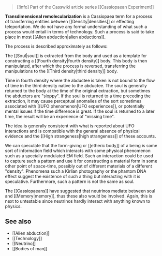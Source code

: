 
> [!info] Part of the Casswiki article series [[Cassiopaean Experiment]]

**Transdimensional remolecularization** is a Cassiopaea term for a process of transferring entities between [[Density|densities]] or effecting teleportation. We do not have any formal understanding of what such a process would entail in terms of technology. Such a process is said to take place in most [[Alien abduction|alien abductions]].

The process is described approximately as follows:

The [[Soul|soul]] is extracted from the body and used as a template for constructing a [[Fourth density|fourth density]] body. This body is then manipulated, after which the process is reversed, transferring the manipulations to the [[Third density|third density]] body.

Time in fourth density where the abductee is taken is not bound to the flow of time in the third density native to the abductee. The soul is generally returned to the body at the time of the original extraction, but sometimes the abductors are "sloppy". If the soul is returned to a time preceding the extraction, it may cause perceptual anomalies of the sort sometimes associated with [[UFO phenomenon|UFO experiences]], or potentially mental issues if the time difference is great. If the soul is returned to a later time, the result will be an experience of "missing time".

The idea is generally consistent with what is reported about UFO interactions and is compatible with the general absence of physical evidence and the [[High strangeness|high strangeness]] of these accounts.

We can speculate that the form-giving or [[etheric body]] of a being is some sort of information field which interacts with some physical phenomenon such as a specially modulated EM field. Such an interaction could be used to capture such a pattern and use it for constructing a material form in some other point of space-time, possibly out of different materials of a different "density". Phenomena such a Kirlian photography or the phantom DNA effect suggest the existence of such a thing but interacting with it is speculative. Furthermore, such a pattern is not the same as soul.

The [[Cassiopaeans]] have suggested that neutrinos mediate between soul and [[Memory|memory]], thus these also would be involved. Again, this is next to untestable since neutrinos hardly interact with anything known to physics.

See also
--------

*   [[Alien abduction]]
*   [[Technology]]
*   [[Neutrino]]
*   [[Bodies of man]]
